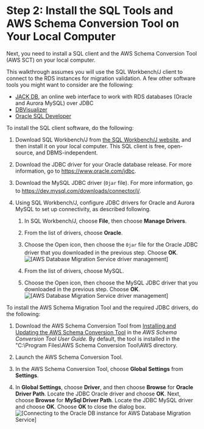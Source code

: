 # Step 2: Install the SQL Tools and AWS Schema Conversion Tool on Your Local Computer<a name="chap-rdsoracle2aurora.steps.installsct"></a>

Next, you need to install a SQL client and the AWS Schema Conversion Tool \(AWS SCT\) on your local computer\.

This walkthrough assumes you will use the SQL Workbench/J client to connect to the RDS instances for migration validation\. A few other software tools you might want to consider are the following:
+  [JACK DB](http://www.jackdb.com), an online web interface to work with RDS databases \(Oracle and Aurora MySQL\) over JDBC
+  [DBVisualizer](https://www.dbvis.com/download/) 
+  [Oracle SQL Developer](https://www.oracle.com/technetwork/developer-tools/sql-developer/overview/index-097090.html) 

To install the SQL client software, do the following:

1. Download SQL Workbench/J from [the SQL Workbench/J website](http://www.sql-workbench.net/downloads.html), and then install it on your local computer\. This SQL client is free, open\-source, and DBMS\-independent\.

1. Download the JDBC driver for your Oracle database release\. For more information, go to [https://www\.oracle\.com/jdbc](https://www.oracle.com/jdbc)\.

1. Download the MySQL JDBC driver \(`0jar` file\)\. For more information, go to [https://dev\.mysql\.com/downloads/connector/j/](https://dev.mysql.com/downloads/connector/j/)\.

1. Using SQL Workbench/J, configure JDBC drivers for Oracle and Aurora MySQL to set up connectivity, as described following\.

   1. In SQL Workbench/J, choose **File**, then choose **Manage Drivers**\.

   1. From the list of drivers, choose **Oracle**\.

   1. Choose the Open icon, then choose the `0jar` file for the Oracle JDBC driver that you downloaded in the previous step\. Choose **OK**\.  
![\[AWS Database Migration Service driver management\]](http://docs.aws.amazon.com/dms/latest/sbs/images/sbs-rdsor2aurora7.png)

   1. From the list of drivers, choose MySQL\.

   1. Choose the Open icon, then choose the MySQL JDBC driver that you downloaded in the previous step\. Choose **OK**\.  
![\[AWS Database Migration Service driver management\]](http://docs.aws.amazon.com/dms/latest/sbs/images/sbs-rdsor2aurora8.png)

To install the AWS Schema Migration Tool and the required JDBC drivers, do the following:

1. Download the AWS Schema Conversion Tool from [Installing and Updating the AWS Schema Conversion Tool](https://docs.aws.amazon.com/SchemaConversionTool/latest/userguide/CHAP_SchemaConversionTool.Installing.html) in the *AWS Schema Conversion Tool User Guide\.* By default, the tool is installed in the "C:\\Program Files\\AWS Schema Conversion Tool\\AWS directory\.

1. Launch the AWS Schema Conversion Tool\.

1. In the AWS Schema Conversion Tool, choose **Global Settings** from **Settings**\.

1. In **Global Settings**, choose **Driver**, and then choose **Browse** for **Oracle Driver Path**\. Locate the JDBC Oracle driver and choose **OK**\. Next, choose **Browse** for **MySql Driver Path**\. Locate the JDBC MySQL driver and choose **OK**\. Choose **OK** to close the dialog box\.  
![\[Connecting to the Oracle DB instance for AWS Database Migration Service\]](http://docs.aws.amazon.com/dms/latest/sbs/images/sbs-rdsor2aurora8.5.png)